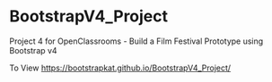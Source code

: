 # BootstrapV4_Project
Project 4 for OpenClassrooms - Build a Film Festival Prototype using Bootstrap v4

To View
https://bootstrapkat.github.io/BootstrapV4_Project/

